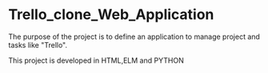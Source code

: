 # Trello_clone_Web_Application
The purpose of the project is to define an application to manage project and tasks like "Trello".

This project is developed in HTML,ELM and PYTHON
